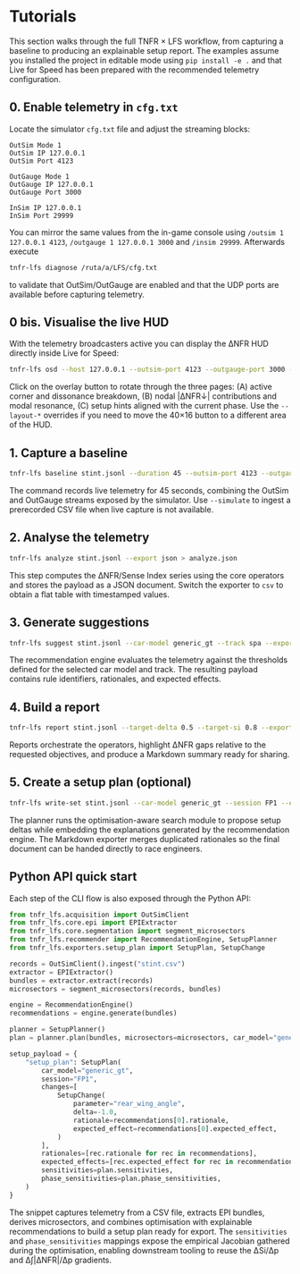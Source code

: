 # Tutorials

This section walks through the full TNFR × LFS workflow, from capturing a
baseline to producing an explainable setup report.  The examples assume
you installed the project in editable mode using ``pip install -e .`` and
that Live for Speed has been prepared with the recommended telemetry
configuration.

## 0. Enable telemetry in ``cfg.txt``

Locate the simulator ``cfg.txt`` file and adjust the streaming blocks:

```text
OutSim Mode 1
OutSim IP 127.0.0.1
OutSim Port 4123

OutGauge Mode 1
OutGauge IP 127.0.0.1
OutGauge Port 3000

InSim IP 127.0.0.1
InSim Port 29999
```

You can mirror the same values from the in-game console using ``/outsim 1 127.0.0.1 4123``,
``/outgauge 1 127.0.0.1 3000`` and ``/insim 29999``.  Afterwards execute

```bash
tnfr-lfs diagnose /ruta/a/LFS/cfg.txt
```

to validate that OutSim/OutGauge are enabled and that the UDP ports are available before
capturing telemetry.

## 0 bis. Visualise the live HUD

With the telemetry broadcasters active you can display the ΔNFR HUD directly
inside Live for Speed:

```bash
tnfr-lfs osd --host 127.0.0.1 --outsim-port 4123 --outgauge-port 3000 --insim-port 29999
```

Click on the overlay button to rotate through the three pages: (A) active
corner and dissonance breakdown, (B) nodal |ΔNFR↓| contributions and modal
resonance, (C) setup hints aligned with the current phase.  Use the
``--layout-*`` overrides if you need to move the 40×16 button to a different
area of the HUD.

## 1. Capture a baseline

```bash
tnfr-lfs baseline stint.jsonl --duration 45 --outsim-port 4123 --outgauge-port 3000
```

The command records live telemetry for 45 seconds, combining the OutSim
and OutGauge streams exposed by the simulator.  Use ``--simulate`` to
ingest a prerecorded CSV file when live capture is not available.

## 2. Analyse the telemetry

```bash
tnfr-lfs analyze stint.jsonl --export json > analyze.json
```

This step computes the ΔNFR/Sense Index series using the core operators
and stores the payload as a JSON document.  Switch the exporter to ``csv``
to obtain a flat table with timestamped values.

## 3. Generate suggestions

```bash
tnfr-lfs suggest stint.jsonl --car-model generic_gt --track spa --export json > suggestions.json
```

The recommendation engine evaluates the telemetry against the thresholds
defined for the selected car model and track.  The resulting payload
contains rule identifiers, rationales, and expected effects.

## 4. Build a report

```bash
tnfr-lfs report stint.jsonl --target-delta 0.5 --target-si 0.8 --export markdown > report.md
```

Reports orchestrate the operators, highlight ΔNFR gaps relative to the
requested objectives, and produce a Markdown summary ready for sharing.

## 5. Create a setup plan (optional)

```bash
tnfr-lfs write-set stint.jsonl --car-model generic_gt --session FP1 --export markdown > setup.md
```

The planner runs the optimisation-aware search module to propose setup
deltas while embedding the explanations generated by the recommendation
engine.  The Markdown exporter merges duplicated rationales so the final
document can be handed directly to race engineers.

## Python API quick start

Each step of the CLI flow is also exposed through the Python API:

```python
from tnfr_lfs.acquisition import OutSimClient
from tnfr_lfs.core.epi import EPIExtractor
from tnfr_lfs.core.segmentation import segment_microsectors
from tnfr_lfs.recommender import RecommendationEngine, SetupPlanner
from tnfr_lfs.exporters.setup_plan import SetupPlan, SetupChange

records = OutSimClient().ingest("stint.csv")
extractor = EPIExtractor()
bundles = extractor.extract(records)
microsectors = segment_microsectors(records, bundles)

engine = RecommendationEngine()
recommendations = engine.generate(bundles)

planner = SetupPlanner()
plan = planner.plan(bundles, microsectors=microsectors, car_model="generic_gt")

setup_payload = {
    "setup_plan": SetupPlan(
        car_model="generic_gt",
        session="FP1",
        changes=[
            SetupChange(
                parameter="rear_wing_angle",
                delta=-1.0,
                rationale=recommendations[0].rationale,
                expected_effect=recommendations[0].expected_effect,
            )
        ],
        rationales=[rec.rationale for rec in recommendations],
        expected_effects=[rec.expected_effect for rec in recommendations],
        sensitivities=plan.sensitivities,
        phase_sensitivities=plan.phase_sensitivities,
    )
}
```

The snippet captures telemetry from a CSV file, extracts EPI bundles,
derives microsectors, and combines optimisation with explainable
recommendations to build a setup plan ready for export.  The
``sensitivities`` and ``phase_sensitivities`` mappings expose the
empirical Jacobian gathered during the optimisation, enabling
downstream tooling to reuse the ΔSi/Δp and Δ∫|ΔNFR|/Δp gradients.
